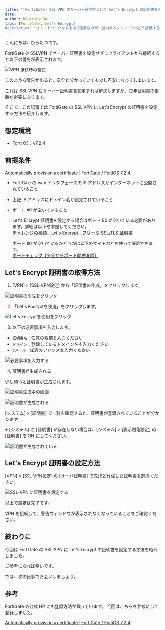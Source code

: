 ```yaml
---
title: "[FortiGate] SSL VPN のサーバー証明書として Let's Encrypt の証明書を使用する方法"
date: 
author: hiratatsu04
tags: [FortiGate, Let's Encrypt]
description: "リモートワークをする中で重要なのが、社内のネットワークへどう接続するかではないでしょうか。1つの手段として、FortiGate の SSL VPN があります。ただ、サーバー証明書を設定せずにクライアントから接続すると警告が出てしまいます。この記事では FortiGate の SSL VPN に Let's Encrypt の証明書を設定する方法を紹介します"
---
```


こんにちは、ひらたつです。

FortiGate の SSLVPN でサーバー証明書を設定せずにクライアントから接続すると以下の警告が表示されます。

![VPN 接続時の警告](images/1-error.png "VPN 接続時の警告")

このような警告が出ると、安全と分かっていても少し不安になってしまいます。

これは SSL VPN にサーバー証明書を設定すれば解決しますが、毎年証明書の更新が必要になります。

そこで、この記事では FortiGate の SSL VPN に Let's Encrypt の証明書を設定する方法を紹介します。

## 想定環境

- Forti OS：v7.2.4

## 前提条件

[Automatically provision a certificate | FortiGate / FortiOS 7.2.4](https://docs.fortinet.com/document/fortigate/7.2.4/administration-guide/822087/automatically-provision-a-certificate)

- FortiGate の wan インタフェースの IP アドレスがインターネットに公開されていること
- 上記 IP アドレスにドメイン名が設定されていること
- ポート 80 が空いていること

    Let's Encrypt 証明書を設定する場合はポート 80 が空いている必要があります。詳細は以下を参照してください。  
    [チャレンジの種類 - Let's Encrypt - フリーな SSL/TLS 証明書](https://letsencrypt.org/ja/docs/challenge-types/)

    ポート 80 が空いているかどうかは以下のサイトなどを使って確認できます。  
    [ポートチェック【外部からポート開放確認】](https://www.cman.jp/network/support/port.html)

## Let's Encrypt 証明書の取得方法

1. [VPN] > [SSL-VPN設定] から「証明書の作成」をクリックします。

![証明書の作成をクリック](images/2-make-encrypt.png "証明書の作成をクリック")

2. 「Let's Encryptを使用」をクリックします。

![Let's Encryptを使用をクリック](images/3-select-lets-encrypt.png "Let's Encryptを使用をクリック")

3. 以下の必要事項を入力します。
- `証明書名`：任意の名前を入力ください
- `ドメイン`：登録しているドメイン名を入力ください
- `Eメール`：任意のアドレスを入力ください

![必要事項を入力する](images/4-input-needed-content.png "必要事項を入力する")

4. 証明書が生成される

少し待つと証明書が生成されます。

![証明書生成中の画面](images/5-wait.png "証明書生成中の画面")

![証明書が生成される](images/6-made-enprypt.png "証明書が生成される")

[システム] > [証明書] で一覧を確認すると、証明書が登録されていることが分かります。

※ [システム] に [証明書] が存在しない場合は、[システム] > [表示機能設定] の [証明書] を ON にしてください。

![証明書が生成されている](images/7-encrypt-list.png "証明書が生成されている")

## Let's Encrypt 証明書の設定方法

[VPN] > [SSL-VPN設定] の [サーバ証明書] で先ほど作成した証明書を選択ください。

![SSL-VPN に証明書を設定する](images/8-set-vpn-encrypt.png "SSL-VPN に証明書を設定する")

以上で設定は完了です。

VPN を接続して、警告ウィンドウが表示されなくなっていることをご確認ください。

## 終わりに

今回は FortiGate の SSL VPN に Let's Encrypt の証明書を設定する方法を紹介しました。

ご参考になれば幸いです。

では、次の記事でお会いしましょう。

## 参考

FortiGate の公式 HP にも登録方法が載っています。
今回はこちらを参考にして登録しました。

[Automatically provision a certificate | FortiGate / FortiOS 7.2.4](https://docs.fortinet.com/document/fortigate/7.2.4/administration-guide/822087/automatically-provision-a-certificate)
